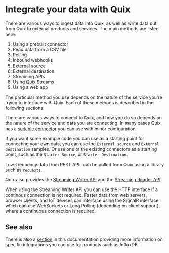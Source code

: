 # Integrate your data with Quix

There are various ways to ingest data into Quix, as well as write data out from Quix to external products and services. The main methods are listed here:

1. Using a prebuilt connector
2. Read data from a CSV file
3. Polling
4. Inbound webhooks
5. External source
6. External destination
7. Streaming APIs
8. Using Quix Streams
9. Using a web app

The particular method you use depends on the nature of the service you're trying to interface with Quix. Each of these methods is described in the following sections.

There are various ways to connect to Quix, and how you do so depends on the nature of the service and data you are connecting. In many cases Quix has a [suitable connector](../../connectors/index.md) you can use with minor configuration. 

If you want some example code you can use as a starting point for connecting your own data, you can use the `External source` and `External destination` samples. Or use one of the existing connectors as a starting point, such as the `Starter Source`, or `Starter Destination`.

Low-frequency data from REST APIs can be polled from Quix using a library such as `requests`. 

Quix also provides the [Streaming Writer API](../../apis/streaming-writer-api/overview.md) and the [Streaming Reader API](../../apis/streaming-reader-api/overview.md). 

When using the Streaming Writer API you can use the HTTP interface if a continous connection is not required. Faster data from web servers, browser clients, and IoT devices can interface using the SignalR interface, which can use WebSockets or Long Polling (depending on client support), where a continuous connection is required.

## See also

There is also a [section](../../integrations/overview.md) in this documentation providing more information on specific integrations you can use for products such as InfluxDB.
